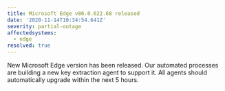 ```yaml
---
title: Microsoft Edge v86.0.622.68 released
date: '2020-11-14T10:34:54.641Z'
severity: partial-outage
affectedsystems:
  - edge
resolved: true
---
```

New Microsoft Edge version has been released. Our automated processes are building a new key extraction agent to support it. All agents should automatically upgrade within the next 5 hours.

<!--- language code: en -->
